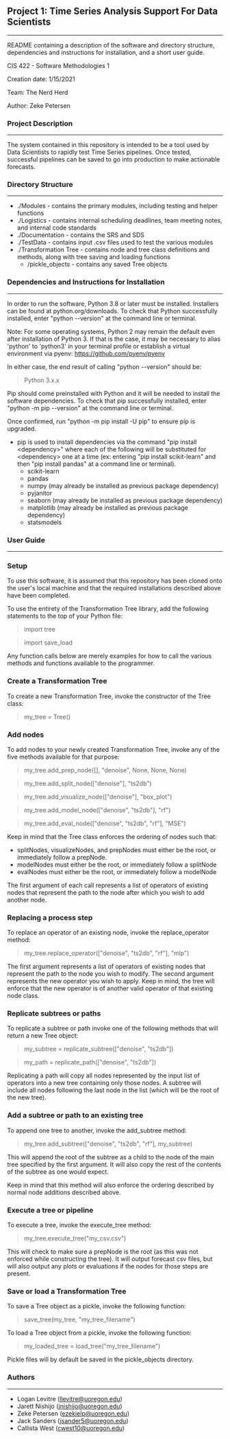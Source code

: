 ## Project 1: Time Series Analysis Support For Data Scientists
---------------------------------------------------------------
README containing a description of the software and directory structure,
dependencies and instructions for installation, and a short user guide.

CIS 422 - Software Methodologies 1

Creation date: 1/15/2021

Team: The Nerd Herd

Author: Zeke Petersen


### Project Description
-----------------------
The system contained in this repository is intended to be a tool used by Data
Scientists to rapidly test Time Series pipelines. Once tested, successful
pipelines can be saved to go into production to make actionable forecasts.


### Directory Structure
-----------------------
* ./Modules - contains the primary modules, including testing and helper functions
* ./Logistics - contains internal scheduling deadlines, team meeting notes,
and internal code standards
* ./Documentation - contains the SRS and SDS
* ./TestData - contains input .csv files used to test the various modules
* ./Transformation Tree - contains node and tree class definitions and methods,
along with tree saving and loading functions
    * /pickle_objects - contains any saved Tree objects


### Dependencies and Instructions for Installation
--------------------------------------------------
In order to run the software, Python 3.8 or later must be installed. Installers
can be found at python.org/downloads. To check that Python successfully installed,
enter "python --version" at the command line or terminal.

Note: For some operating systems, Python 2 may remain the default even after installation
of Python 3. If that is the case, it may be necessary to alias 'python' to 'python3'
in your terminal profile or establish a virtual environment via pyenv:
https://github.com/pyenv/pyenv

In either case, the end result of calling "python --version" should be:
> Python 3.x.x

Pip should come preinstalled with Python and it will be needed to install the
software dependencies. To check that pip successfully installed,
enter "python -m pip --version" at the command line or terminal.

Once confirmed, run "python -m pip install -U pip" to ensure pip is upgraded.

* pip is used to install dependencies via the command "pip install \<dependency\>"
where each of the following will be substituted for \<dependency\> one at a time
(ex: entering "pip install scikit-learn" and then "pip install pandas" at a command line or
terminal).
    * scikit-learn
    * pandas
    * numpy         (may already be installed as previous package dependency)
    * pyjanitor
    * seaborn       (may already be installed as previous package dependency)
    * matplotlib    (may already be installed as previous package dependency)
    * statsmodels

### User Guide
--------------
### **Setup**

To use this software, it is assumed that this repository has been cloned onto
the user's local machine and that the required installations described above
have been completed.

To use the entirety of the Transformation Tree library, add the following
statements to the top of your Python file:

> import tree

> import save_load

Any function calls below are merely examples for how to call the various methods
and functions available to the programmer.

### **Create a Transformation Tree**

To create a new Transformation Tree, invoke the constructor of the Tree class:

> my_tree = Tree()

### **Add nodes**

To add nodes to your newly created Transformation Tree, invoke any of the five
methods available for that purpose:

> my_tree.add_prep_node([], "denoise", None, None, None)

> my_tree.add_split_node(["denoise"], "ts2db")

> my_tree.add_visualize_node(["denoise"], "box_plot")

> my_tree.add_model_node(["denoise", "ts2db"], "rf")

> my_tree.add_eval_node(["denoise", "ts2db", "rf"], "MSE")

Keep in mind that the Tree class enforces the ordering of nodes such that:
* splitNodes, visualizeNodes, and prepNodes must either be the root, or
immediately follow a prepNode.
* modelNodes must either be the root, or immediately follow a splitNode
* evalNodes must either be the root, or immediately follow a modelNode

The first argument of each call represents a list of operators of existing nodes
that represent the path to the node after which you wish to add another node.

### **Replacing a process step**

To replace an operator of an existing node, invoke the replace_operator
method:

> my_tree.replace_operator(["denoise", "ts2db", "rf"], "mlp")

The first argument represents a list of operators of existing nodes that
represent the path to the node you wish to modify. The second argument
represents the new operator you wish to apply. Keep in mind, the tree will
enforce that the new operator is of another valid operator of that existing
node class.

### **Replicate subtrees or paths**

To replicate a subtree or path invoke one of the following methods that will
return a new Tree object:

> my_subtree = replicate_subtree(["denoise", "ts2db"])

> my_path = replicate_path(["denoise", "ts2db"])

Replicating a path will copy all nodes represented by the input list of operators
into a new tree containing only those nodes. A subtree will include all nodes
following the last node in the list (which will be the root of the new tree).

### **Add a subtree or path to an existing tree**

To append one tree to another, invoke the add_subtree method:

> my_tree.add_subtree(["denoise", "ts2db", "rf"], my_subtree)

This will append the root of the subtree as a child to the node of the main tree
specified by the first argument. It will also copy the rest of the contents of
the subtree as one would expect.

Keep in mind that this method will also enforce the ordering described by normal
node additions described above.

### **Execute a tree or pipeline**

To execute a tree, invoke the execute_tree method:

> my_tree.execute_tree("my_csv.csv")

This will check to make sure a prepNode is the root (as this was not
enforced while constructing the tree). It will output forecast csv files, but
will also output any plots or evaluations if the nodes for those steps are
present.

### **Save or load a Transformation Tree**

To save a Tree object as a pickle, invoke the following function:

> save_tree(my_tree, "my_tree_filename")

To load a Tree object from a pickle, invoke the following function:

> my_loaded_tree = load_tree("my_tree_filename")

Pickle files will by default be saved in the pickle_objects directory.

### Authors
-----------
* Logan Levitre (llevitre@uoregon.edu)
* Jarett Nishijo (jnishijo@uoregon.edu)
* Zeke Petersen (ezekielp@uoregon.edu)
* Jack Sanders  (jsander5@uoregon.edu)
* Callista West (cwest10@uoregon.edu)

